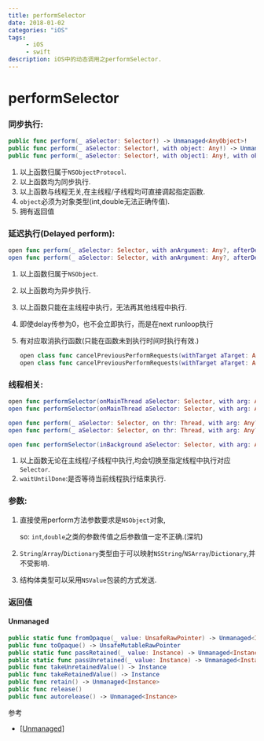 ```yaml
---
title: performSelector
date: 2018-01-02
categories: "iOS"
tags: 
     - iOS
     - swift
description: iOS中的动态调用之performSelector.
---
```


# performSelector

### 同步执行:

```swift
public func perform(_ aSelector: Selector!) -> Unmanaged<AnyObject>!
public func perform(_ aSelector: Selector!, with object: Any!) -> Unmanaged<AnyObject>!
public func perform(_ aSelector: Selector!, with object1: Any!, with object2: Any!) -> Unmanaged<AnyObject>!
```

1. 以上函数归属于`NSObjectProtocol`.
2. 以上函数均为同步执行.
3. 以上函数与线程无关,在主线程/子线程均可直接调起指定函数.
4. `object`必须为对象类型(int,double无法正确传值).
5. 拥有返回值

### 延迟执行(Delayed perform):

```swift
open func perform(_ aSelector: Selector, with anArgument: Any?, afterDelay delay: TimeInterval, inModes modes: [RunLoopMode])
open func perform(_ aSelector: Selector, with anArgument: Any?, afterDelay delay: TimeInterval)
```

1. 以上函数归属于`NSObject`.

2. 以上函数均为异步执行.

3. 以上函数只能在主线程中执行，无法再其他线程中执行.

4. 即使delay传参为0，也不会立即执行，而是在next runloop执行

5. 有对应取消执行函数(只能在函数未到执行时间时执行有效.)

   ```swift
   open class func cancelPreviousPerformRequests(withTarget aTarget: Any, selector aSelector: Selector, object anArgument: Any?)
   open class func cancelPreviousPerformRequests(withTarget aTarget: Any)
   ```


### 线程相关:

```swift
open func performSelector(onMainThread aSelector: Selector, with arg: Any?, waitUntilDone wait: Bool, modes array: [String]?)
open func performSelector(onMainThread aSelector: Selector, with arg: Any?, waitUntilDone wait: Bool)  

open func perform(_ aSelector: Selector, on thr: Thread, with arg: Any?, waitUntilDone wait: Bool, modes array: [String]?)
open func perform(_ aSelector: Selector, on thr: Thread, with arg: Any?, waitUntilDone wait: Bool)

open func performSelector(inBackground aSelector: Selector, with arg: Any?)
```

1. 以上函数无论在主线程/子线程中执行,均会切换至指定线程中执行对应 `Selector`.
2. `waitUntilDone`:是否等待当前线程执行结束执行.

### 参数:

 1. 直接使用perform方法参数要求是`NSObject`对象,

    so: `int`,`double`之类的参数传值之后参数值一定不正确.(深坑)

 2. `String`/`Array`/`Dictionary`类型由于可以映射`NSString`/`NSArray`/`Dictionary`,并不受影响.

 3. 结构体类型可以采用`NSValue`包装的方式发送.


### 返回值

#### Unmanaged

```swift
public static func fromOpaque(_ value: UnsafeRawPointer) -> Unmanaged<Instance>
public func toOpaque() -> UnsafeMutableRawPointer
public static func passRetained(_ value: Instance) -> Unmanaged<Instance>
public static func passUnretained(_ value: Instance) -> Unmanaged<Instance>
public func takeUnretainedValue() -> Instance
public func takeRetainedValue() -> Instance
public func retain() -> Unmanaged<Instance>
public func release()
public func autorelease() -> Unmanaged<Instance>
```



参考

- [[Unmanaged](http://nshipster.cn/unmanaged/)]